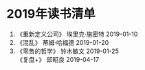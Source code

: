 # 2019年读书清单
1. 《重新定义公司》     埃里克·施密特              2019-01-10  
2. 《混乱》            蒂姆·哈福德               2019-01-20  
3. 《零售的哲学》       铃木敏文                  2019-01-25  
   《复盘+》 邱昭良  2019-04-17
